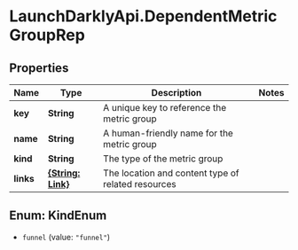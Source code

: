 # LaunchDarklyApi.DependentMetricGroupRep

## Properties

Name | Type | Description | Notes
------------ | ------------- | ------------- | -------------
**key** | **String** | A unique key to reference the metric group | 
**name** | **String** | A human-friendly name for the metric group | 
**kind** | **String** | The type of the metric group | 
**links** | [**{String: Link}**](Link.md) | The location and content type of related resources | 



## Enum: KindEnum


* `funnel` (value: `"funnel"`)





